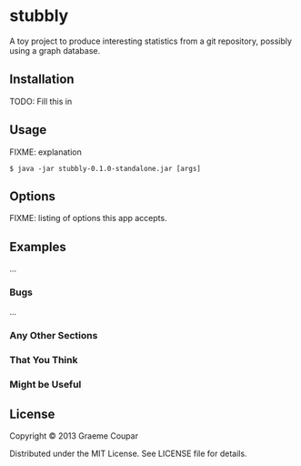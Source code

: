 # stubbly

A toy project to produce interesting statistics from a git repository, possibly
using a graph database.

## Installation

TODO: Fill this in

## Usage

FIXME: explanation

    $ java -jar stubbly-0.1.0-standalone.jar [args]

## Options

FIXME: listing of options this app accepts.

## Examples

...

### Bugs

...

### Any Other Sections
### That You Think
### Might be Useful

## License

Copyright © 2013 Graeme Coupar

Distributed under the MIT License.  See LICENSE file for details.

